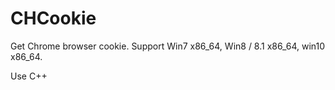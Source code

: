 # CHCookie

Get Chrome browser cookie. Support Win7 x86_64, Win8 / 8.1 x86_64, win10 x86_64.

Use C++
